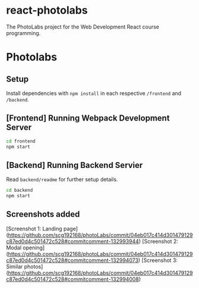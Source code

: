 # react-photolabs
The PhotoLabs project for the Web Development React course programming.

# Photolabs

## Setup

Install dependencies with `npm install` in each respective `/frontend` and `/backend`.

## [Frontend] Running Webpack Development Server

```sh
cd frontend
npm start
```

## [Backend] Running Backend Servier

Read `backend/readme` for further setup details.

```sh
cd backend
npm start
```
## Screenshots added
[Screenshot 1: Landing page] (https://github.com/scg192168/photoLabs/commit/04eb017c414d301479129c87ed0d4c501472c528#commitcomment-132993944)
[Screenshot 2: Modal opening] (https://github.com/scg192168/photoLabs/commit/04eb017c414d301479129c87ed0d4c501472c528#commitcomment-132994073)
[Screenshot 3: Similar photos] (https://github.com/scg192168/photoLabs/commit/04eb017c414d301479129c87ed0d4c501472c528#commitcomment-132994008)
